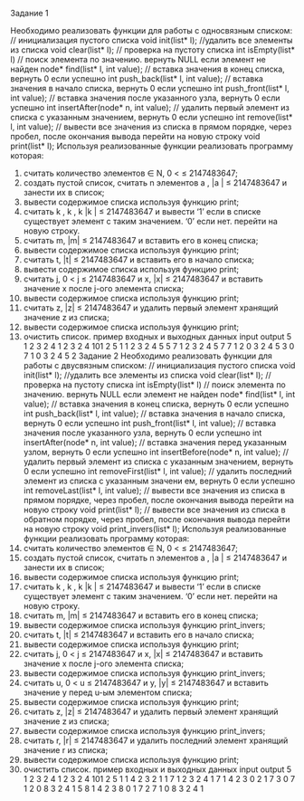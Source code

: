 Задание 1

Необходимо реализовать функции для работы с односвязным списком:
// инициализация пустого списка
void init(list* l);
//удалить все элементы из списка
void clear(list* l); 
// проверка на пустоту списка
int isEmpty(list* l) 
// поиск элемента по значению. вернуть NULL если элемент не найден
node* find(list* l, int value); 
// вставка значения в конец списка, вернуть 0 если успешно
int push_back(list* l, int value); 
// вставка значения в начало списка, вернуть 0 если успешно
int push_front(list* l, int value); 
// вставка значения после указанного узла, вернуть 0 если успешно
int insertAfter(node* n, int value); 
// удалить первый элемент из списка с указанным значением, вернуть 0 если успешно
int remove(list* l, int value); 
// вывести все значения из списка в прямом порядке, через пробел, после окончания вывода перейти на новую строку
void print(list* l); 
Используя реализованные функции реализовать программу которая:
1. считать количество элементов  ∈ N, 0 < ≤ 2147483647;
2. создать пустой список, считать n элементов a , |a | ≤ 2147483647 и занести их в список;
3. вывести содержимое списка используя функцию print;
4. считать k , k , k |k | ≤ 2147483647 и вывести ‘1’ если в списке существует элемент с таким значением. ‘0’ если нет. перейти на новую строку.
5. считать m, |m| ≤ 2147483647 и вставить его в конец списка;
6. вывести содержимое списка используя функцию print;
7. считать t, |t| ≤ 2147483647 и вставить его в начало списка;
8. вывести содержимое списка используя функцию print;
9. считать j, 0 < j ≤ 2147483647 и x, |x| ≤ 2147483647 и вставить
значение x после j-ого элемента списка;
10. вывести содержимое списка используя функцию print;
11. считать z, |z| ≤ 2147483647 и удалить первый элемент хранящий значение z из списка;
12. вывести содержимое списка используя функцию print;
13. очистить список.
пример входных и выходных данных
input output
5 1 2 3 2 4
1 2 3 2 4 101
2 5 1 1 2 3 2 4 5
5 7 1 2 3 2 4 5
7 7 1 2 0 3 2 4 5
3 0 7 1 0 3 2 4 5
2
Задание 2
Необходимо реализовать функции для работы с двусвязным списком:
// инициализация пустого списка
void init(list* l);
//удалить все элементы из списка
void clear(list* l);
// проверка на пустоту списка
int isEmpty(list* l)
// поиск элемента по значению. вернуть NULL если элемент не найден
node* find(list* l, int value);
// вставка значения в конец списка, вернуть 0 если успешно
int push_back(list* l, int value);
// вставка значения в начало списка, вернуть 0 если успешно
int push_front(list* l, int value);
// вставка значения после указанного узла, вернуть 0 если успешно
int insertAfter(node* n, int value);
// вставка значения перед указанным узлом, вернуть 0 если успешно
int insertBefore(node* n, int value);
// удалить первый элемент из списка с указанным значением, вернуть 0 если успешно
int removeFirst(list* l, int value);
// удалить последний элемент из списка с указанным значени
ем, вернуть 0 если успешно
int removeLast(list* l, int value);
// вывести все значения из списка в прямом порядке, через пробел, после окончания вывода перейти на новую строку
void print(list* l);
// вывести все значения из списка в обратном порядке, через пробел, после окончания вывода перейти на новую строку
void print_invers(list* l);
Используя реализованные функции реализовать программу которая:
1. считать количество элементов  ∈ N, 0 < ≤ 2147483647;
2. создать пустой список, считать n элементов a , |a | ≤ 2147483647 и занести их в список;
3. вывести содержимое списка используя функцию print;
4. считать k , k , k |k | ≤ 2147483647 и вывести ‘1’ если в списке существует элемент с таким значением. ‘0’ если нет. перейти на новую строку.
5. считать m, |m| ≤ 2147483647 и вставить его в конец списка;
6. вывести содержимое списка используя функцию print_invers;
7. считать t, |t| ≤ 2147483647 и вставить его в начало списка;
8. вывести содержимое списка используя функцию print;
9. считать j, 0 < j ≤ 2147483647 и x, |x| ≤ 2147483647 и вставить значение x после j-ого элемента списка;
10. вывести содержимое списка используя функцию print_invers;
11. считать u, 0 < u ≤ 2147483647 и y, |y| ≤ 2147483647 и вставить значение y перед u-ым элементом списка;
12. вывести содержимое списка используя функцию print;
13. считать z, |z| ≤ 2147483647 и удалить первый элемент хранящий значение z из списка;
14. вывести содержимое списка используя функцию print_invers;
15. считать r, |r| ≤ 2147483647 и удалить последний элемент хранящий значение r из списка;
16. вывести содержимое списка используя функцию print;
17. очистить список.
пример входных и выходных данных
input output
5 1 2 3 2 4
1 2 3 2 4 101
2 5 1 1 4 2 3 2 1
1 7 1 2 3 2 4 1
7 1 4 2 3 0 2 1 7
3 0 7 1 2 0 8 3 2 4 1
5 8 1 4 2 3 8 0 1 7
2 7 1 0 8 3 2 4
1
